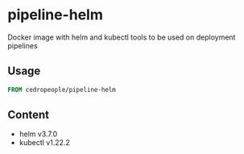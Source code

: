 # pipeline-helm
Docker image with helm and kubectl tools to be used on deployment pipelines

## Usage
```Dockerfile
FROM cedropeople/pipeline-helm
```

## Content
- helm v3.7.0
- kubectl v1.22.2

